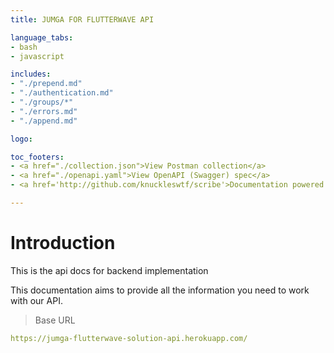```yaml
---
title: JUMGA FOR FLUTTERWAVE API

language_tabs:
- bash
- javascript

includes:
- "./prepend.md"
- "./authentication.md"
- "./groups/*"
- "./errors.md"
- "./append.md"

logo: 

toc_footers:
- <a href="./collection.json">View Postman collection</a>
- <a href="./openapi.yaml">View OpenAPI (Swagger) spec</a>
- <a href='http://github.com/knuckleswtf/scribe'>Documentation powered by Scribe ✍</a>

---
```


# Introduction

This is the api docs for backend implementation

This documentation aims to provide all the information you need to work with our API.

<script src="https://cdn.jsdelivr.net/npm/lodash@4.17.10/lodash.min.js"></script>
<script>
    var baseUrl = "https://jumga-flutterwave-solution-api.herokuapp.com/";
</script>
<script src="js/tryitout-2.4.2.js"></script>

> Base URL

```yaml
https://jumga-flutterwave-solution-api.herokuapp.com/
```